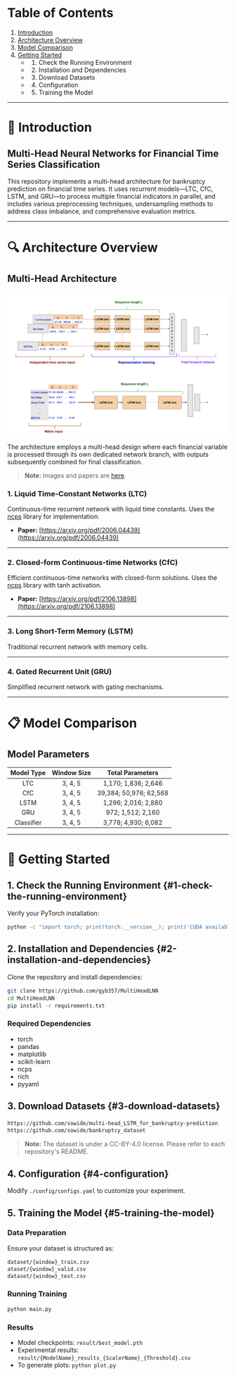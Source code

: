 # Table of Contents

1. [Introduction](#introduction)
2. [Architecture Overview](#architecture-overview)
3. [Model Comparison](#model-comparison)
4. [Getting Started](#getting-started)
   * 1. Check the Running Environment
   * 2. Installation and Dependencies
   * 3. Download Datasets
   * 4. Configuration
   * 5. Training the Model


---


# 📑 Introduction

## Multi-Head Neural Networks for Financial Time Series Classification

This repository implements a multi-head architecture for bankruptcy prediction on financial time series. It uses recurrent models—LTC, CfC, LSTM, and GRU—to process multiple financial indicators in parallel, and includes various preprocessing techniques, undersampling methods to address class imbalance, and comprehensive evaluation metrics.


---


# 🔍 Architecture Overview

## Multi-Head Architecture

<img src="assets/architecture.png" alt="Multi-head architecture schematic" />

The architecture employs a multi-head design where each financial variable is processed through its own dedicated network branch, with outputs subsequently combined for final classification.

> **Note:** Images and papers are [here](https://www.mdpi.com/1999-5903/16/3/79).

### 1. Liquid Time-Constant Networks (LTC)

Continuous-time recurrent network with liquid time constants. Uses the [ncps](https://github.com/mlech26l/ncps) library for implementation.

* **Paper:** [https://arxiv.org/pdf/2006.04439](https://arxiv.org/pdf/2006.04439)

---

### 2. Closed-form Continuous-time Networks (CfC)

Efficient continuous-time networks with closed-form solutions. Uses the [ncps](https://github.com/mlech26l/ncps) library with tanh activation.

* **Paper:** [https://arxiv.org/pdf/2106.13898](https://arxiv.org/pdf/2106.13898)

---

### 3. Long Short-Term Memory (LSTM)

Traditional recurrent network with memory cells.

---

### 4. Gated Recurrent Unit (GRU)

Simplified recurrent network with gating mechanisms.


---


# 📋 Model Comparison

## Model Parameters

| Model Type | Window Size |    Total Parameters    |
| :--------: | :---------: | :--------------------: |
|     LTC    |   3, 4, 5   |   1,170; 1,836; 2,646  |
|     CfC    |   3, 4, 5   | 39,384; 50,976; 62,568 |
|    LSTM    |   3, 4, 5   |   1,296; 2,016; 2,880  |
|     GRU    |   3, 4, 5   |    972; 1,512; 2,160   |
| Classifier |   3, 4, 5   |   3,778; 4,930; 6,082  |


---


# 🔨 Getting Started

## 1. Check the Running Environment {#1-check-the-running-environment}

Verify your PyTorch installation:

```bash
python -c "import torch; print(torch.__version__); print('CUDA available:', torch.cuda.is_available())"
```

## 2. Installation and Dependencies {#2-installation-and-dependencies}

Clone the repository and install dependencies:

```bash
git clone https://github.com/gyb357/MultiHeadLNN
cd MultiHeadLNN
pip install -r requirements.txt
```

### Required Dependencies

* torch
* pandas
* matplotlib
* scikit-learn
* ncps
* rich
* pyyaml

## 3. Download Datasets {#3-download-datasets}

```bash
https://github.com/sowide/multi-head_LSTM_for_bankruptcy-prediction
https://github.com/sowide/bankruptcy_dataset
```

> **Note:** The dataset is under a CC-BY-4.0 license. Please refer to each repository's README.

## 4. Configuration {#4-configuration}

Modify `./config/configs.yaml` to customize your experiment.

## 5. Training the Model {#5-training-the-model}

### Data Preparation

Ensure your dataset is structured as:

```
dataset/{window}_train.csv
ataset/{window}_valid.csv
dataset/{window}_test.csv
```

### Running Training

```bash
python main.py
```

### Results

* Model checkpoints: `result/best_model.pth`
* Experimental results: `result/{ModelName}_results_{ScalerName}_{Threshold}.csv`
* To generate plots: `python plot.py`

